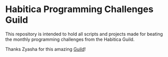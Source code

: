 # Habitica Programming Challenges Guild

This repository is intended to hold all scripts and projects made for beating the
monthly programming challenges from the Habitica Guild.

Thanks Zyasha for this amazing [Guild](https://habitica.com/groups/guild/649e9002-73e9-4023-a169-47e203fc953d)!
